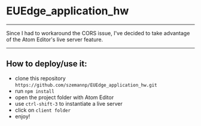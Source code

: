 # EUEdge_application_hw

___

Since I had to workaround the CORS issue, I've decided to take advantage of the Atom Editor's live server feature.
___


## How to deploy/use it:
* clone this repository ```https://github.com/szemannp/EUEdge_application_hw.git```
* run ```npm install```
* open the project folder with Atom Editor
* use ```ctrl-shift-3``` to instantiate a live server
* click on ```client folder```
* enjoy!
